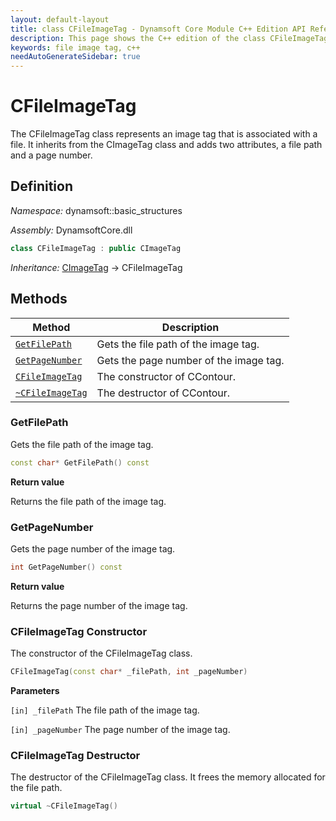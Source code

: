 ```yaml
---
layout: default-layout
title: class CFileImageTag - Dynamsoft Core Module C++ Edition API Reference
description: This page shows the C++ edition of the class CFileImageTag in Dynamsoft Core Module.
keywords: file image tag, c++
needAutoGenerateSidebar: true
---
```


# CFileImageTag

The CFileImageTag class represents an image tag that is associated with a file. It inherits from the CImageTag class and adds two attributes, a file path and a page number.

## Definition

*Namespace:* dynamsoft::basic_structures

*Assembly:* DynamsoftCore.dll

```cpp
class CFileImageTag : public CImageTag
```

*Inheritance:* [CImageTag](image-tag.md) -> CFileImageTag

## Methods

| Method               | Description |
|----------------------|-------------|
| [`GetFilePath`](#getfilepath) | Gets the file path of the image tag.|
| [`GetPageNumber`](#getpagenumber) | Gets the page number of the image tag.|
| [`CFileImageTag`](#cfileimagetag-constructor) | The constructor of CContour. |
| [`~CFileImageTag`](#cfileimagetag-destructor) | The destructor of CContour. |

### GetFilePath

Gets the file path of the image tag.

```cpp
const char* GetFilePath() const
```

**Return value**

Returns the file path of the image tag.

### GetPageNumber

Gets the page number of the image tag.

```cpp
int GetPageNumber() const
```

**Return value**

Returns the page number of the image tag.

### CFileImageTag Constructor

The constructor of the CFileImageTag class.

```cpp
CFileImageTag(const char* _filePath, int _pageNumber)
```

**Parameters**

`[in] _filePath` The file path of the image tag.

`[in] _pageNumber` The page number of the image tag.

### CFileImageTag Destructor

The destructor of the CFileImageTag class. It frees the memory allocated for the file path.

```cpp
virtual ~CFileImageTag()
```
